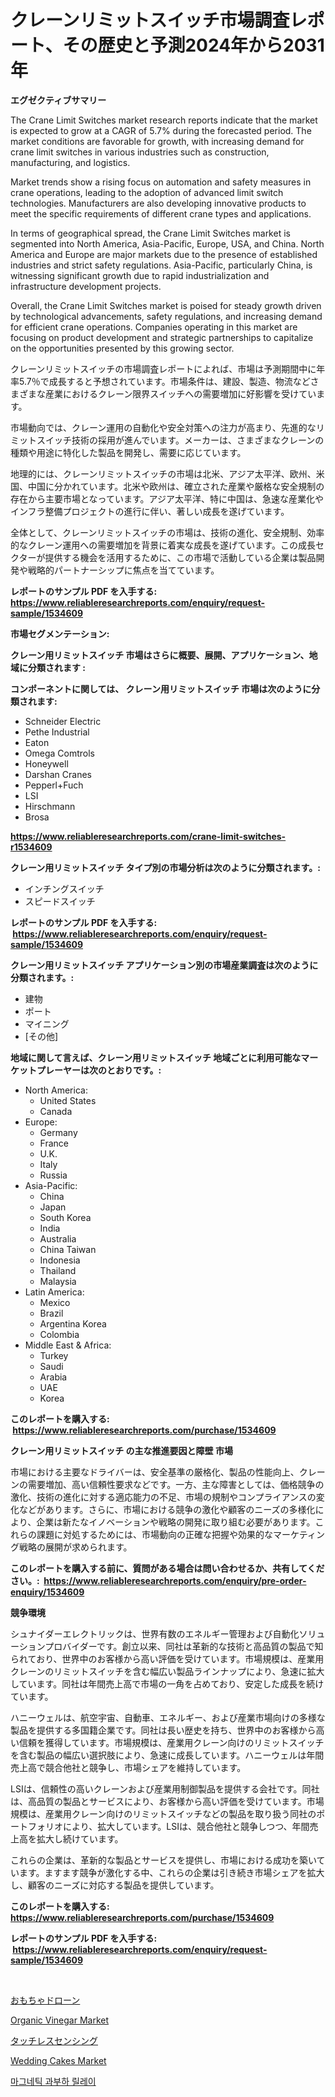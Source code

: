 <p><h1>クレーンリミットスイッチ市場調査レポート、その歴史と予測2024年から2031年</h1></p><p><strong>エグゼクティブサマリー</strong></p>
<p><p>The Crane Limit Switches market research reports indicate that the market is expected to grow at a CAGR of 5.7% during the forecasted period. The market conditions are favorable for growth, with increasing demand for crane limit switches in various industries such as construction, manufacturing, and logistics. </p><p>Market trends show a rising focus on automation and safety measures in crane operations, leading to the adoption of advanced limit switch technologies. Manufacturers are also developing innovative products to meet the specific requirements of different crane types and applications.</p><p>In terms of geographical spread, the Crane Limit Switches market is segmented into North America, Asia-Pacific, Europe, USA, and China. North America and Europe are major markets due to the presence of established industries and strict safety regulations. Asia-Pacific, particularly China, is witnessing significant growth due to rapid industrialization and infrastructure development projects.</p><p>Overall, the Crane Limit Switches market is poised for steady growth driven by technological advancements, safety regulations, and increasing demand for efficient crane operations. Companies operating in this market are focusing on product development and strategic partnerships to capitalize on the opportunities presented by this growing sector.</p><p>クレーンリミットスイッチの市場調査レポートによれば、市場は予測期間中に年率5.7％で成長すると予想されています。市場条件は、建設、製造、物流などさまざまな産業におけるクレーン限界スイッチへの需要増加に好影響を受けています。</p><p>市場動向では、クレーン運用の自動化や安全対策への注力が高まり、先進的なリミットスイッチ技術の採用が進んでいます。メーカーは、さまざまなクレーンの種類や用途に特化した製品を開発し、需要に応じています。</p><p>地理的には、クレーンリミットスイッチの市場は北米、アジア太平洋、欧州、米国、中国に分かれています。北米や欧州は、確立された産業や厳格な安全規制の存在から主要市場となっています。アジア太平洋、特に中国は、急速な産業化やインフラ整備プロジェクトの進行に伴い、著しい成長を遂げています。</p><p>全体として、クレーンリミットスイッチの市場は、技術の進化、安全規制、効率的なクレーン運用への需要増加を背景に着実な成長を遂げています。この成長セクターが提供する機会を活用するために、この市場で活動している企業は製品開発や戦略的パートナーシップに焦点を当てています。</p></p>
<p><strong>レポートのサンプル PDF を入手する: <a href="https://www.reliableresearchreports.com/enquiry/request-sample/1534609">https://www.reliableresearchreports.com/enquiry/request-sample/1534609</a></strong></p>
<p><strong>市場セグメンテーション:</strong></p>
<p><strong> クレーン用リミットスイッチ 市場はさらに概要、展開、アプリケーション、地域に分類されます :</strong></p>
<p><strong>コンポーネントに関しては、 クレーン用リミットスイッチ 市場は次のように分類されます: &nbsp;</strong></p>
<p><ul><li>Schneider Electric</li><li>Pethe Industrial</li><li>Eaton</li><li>Omega Comtrols</li><li>Honeywell</li><li>Darshan Cranes</li><li>Pepperl+Fuch</li><li>LSI</li><li>Hirschmann</li><li>Brosa</li></ul></p>
<p><strong><a href="https://www.reliableresearchreports.com/crane-limit-switches-r1534609">https://www.reliableresearchreports.com/crane-limit-switches-r1534609</a></strong></p>
<p><strong> クレーン用リミットスイッチ タイプ別の市場分析は次のように分類されます。:</strong></p>
<p><ul><li>インチングスイッチ</li><li>スピードスイッチ</li></ul></p>
<p><strong>レポートのサンプル PDF を入手する: &nbsp;<a href="https://www.reliableresearchreports.com/enquiry/request-sample/1534609">https://www.reliableresearchreports.com/enquiry/request-sample/1534609</a></strong></p>
<p><strong> クレーン用リミットスイッチ アプリケーション別の市場産業調査は次のように分類されます。:</strong></p>
<p><ul><li>建物</li><li>ポート</li><li>マイニング</li><li>[その他]</li></ul></p>
<p><strong>地域に関して言えば、クレーン用リミットスイッチ 地域ごとに利用可能なマーケットプレーヤーは次のとおりです。:</strong></p>
<p><ul>
    <li>
        North America:
        <ul>
            <li>United States</li>
            <li>Canada</li>
        </ul>
    </li>
    <li>
        Europe:
        <ul>
            <li>Germany</li>
            <li>France</li>
            <li>U.K.</li>
            <li>Italy</li>
            <li>Russia</li>
        </ul>
    </li>
    <li>
        Asia-Pacific:
        <ul>
            <li>China</li>
            <li>Japan</li>
            <li>South Korea</li>
            <li>India</li>
            <li>Australia</li>
            <li>China Taiwan</li>
            <li>Indonesia</li>
            <li>Thailand</li>
            <li>Malaysia</li>
        </ul>
    </li>
    <li>
        Latin America:
        <ul>
            <li>Mexico</li>
            <li>Brazil</li>
            <li>Argentina Korea</li>
            <li>Colombia</li>
        </ul>
    </li>
    <li>
        Middle East & Africa:
        <ul>
            <li>Turkey</li>
            <li>Saudi</li>
            <li>Arabia</li>
            <li>UAE</li>
            <li>Korea</li>
        </ul>
    </li>
    </ul></p>
<p><strong>このレポートを購入する: &nbsp;<a href="https://www.reliableresearchreports.com/purchase/1534609">https://www.reliableresearchreports.com/purchase/1534609</a></strong></p>
<p><strong>クレーン用リミットスイッチ の主な推進要因と障壁 市場</strong></p>
<p><p>市場における主要なドライバーは、安全基準の厳格化、製品の性能向上、クレーンの需要増加、高い信頼性要求などです。一方、主な障害としては、価格競争の激化、技術の進化に対する適応能力の不足、市場の規制やコンプライアンスの変化などがあります。さらに、市場における競争の激化や顧客のニーズの多様化により、企業は新たなイノベーションや戦略の開発に取り組む必要があります。これらの課題に対処するためには、市場動向の正確な把握や効果的なマーケティング戦略の展開が求められます。</p></p>
<p><strong>このレポートを購入する前に、質問がある場合は問い合わせるか、共有してください。:&nbsp; <a href="https://www.reliableresearchreports.com/enquiry/pre-order-enquiry/1534609">https://www.reliableresearchreports.com/enquiry/pre-order-enquiry/1534609</a></strong></p>
<p><strong>競争環境</strong></p>
<p><p>シュナイダーエレクトリックは、世界有数のエネルギー管理および自動化ソリューションプロバイダーです。創立以来、同社は革新的な技術と高品質の製品で知られており、世界中のお客様から高い評価を受けています。市場規模は、産業用クレーンのリミットスイッチを含む幅広い製品ラインナップにより、急速に拡大しています。同社は年間売上高で市場の一角を占めており、安定した成長を続けています。</p><p>ハニーウェルは、航空宇宙、自動車、エネルギー、および産業市場向けの多様な製品を提供する多国籍企業です。同社は長い歴史を持ち、世界中のお客様から高い信頼を獲得しています。市場規模は、産業用クレーン向けのリミットスイッチを含む製品の幅広い選択肢により、急速に成長しています。ハニーウェルは年間売上高で競合他社と競争し、市場シェアを維持しています。</p><p>LSIは、信頼性の高いクレーンおよび産業用制御製品を提供する会社です。同社は、高品質の製品とサービスにより、お客様から高い評価を受けています。市場規模は、産業用クレーン向けのリミットスイッチなどの製品を取り扱う同社のポートフォリオにより、拡大しています。LSIは、競合他社と競争しつつ、年間売上高を拡大し続けています。</p><p>これらの企業は、革新的な製品とサービスを提供し、市場における成功を築いています。ますます競争が激化する中、これらの企業は引き続き市場シェアを拡大し、顧客のニーズに対応する製品を提供しています。</p></p>
<p><strong>このレポートを購入する: &nbsp; <a href="https://www.reliableresearchreports.com/purchase/1534609">https://www.reliableresearchreports.com/purchase/1534609</a></strong></p>
<p><strong>レポートのサンプル PDF を入手する: &nbsp;<a href="https://www.reliableresearchreports.com/enquiry/request-sample/1534609">https://www.reliableresearchreports.com/enquiry/request-sample/1534609</a></strong><strong></strong></p>
<p>&nbsp;</p>
<p><p><a href="https://github.com/oqoeusbvpadwjs08/Market-Research-Report-List-1/blob/main/178171317975.md">おもちゃドローン</a></p><p><a href="https://github.com/lataunyatinikmelvin59ilbd0dv/Market-Research-Report-List-1/blob/main/organic-vinegar-market.md">Organic Vinegar Market</a></p><p><a href="https://github.com/CloydAbbott2023/Market-Research-Report-List-1/blob/main/513203517974.md">タッチレスセンシング</a></p><p><a href="https://github.com/JameTravis/Market-Research-Report-List-4/blob/main/wedding-cakes-market.md">Wedding Cakes Market</a></p><p><a href="https://github.com/JackieFauhey9089475/Market-Research-Report-List-1/blob/main/570931616449.md">마그네틱 과부하 릴레이</a></p></p>
